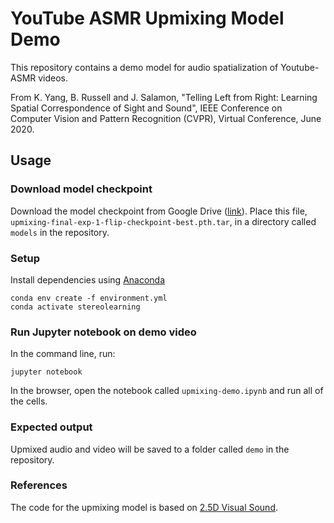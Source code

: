 # YouTube ASMR Upmixing Model Demo

This repository contains a demo model for audio spatialization of Youtube-ASMR videos.

From K. Yang, B. Russell and J. Salamon, "Telling Left from Right: Learning Spatial Correspondence of Sight and Sound", IEEE Conference on Computer Vision and Pattern Recognition (CVPR), Virtual Conference, June 2020.

## Usage

### Download model checkpoint

Download the model checkpoint from Google Drive ([link](https://drive.google.com/file/d/13rubXfiJGW09ptdDsSoIecN-jnu6BRSg/view?usp=sharing)).
Place this file, `upmixing-final-exp-1-flip-checkpoint-best.pth.tar`, in a directory called `models` in the repository.

### Setup
Install dependencies using [Anaconda](https://docs.conda.io/en/latest/miniconda.html)
```
conda env create -f environment.yml
conda activate stereolearning
```

### Run Jupyter notebook on demo video
In the command line, run:
```
jupyter notebook
```
In the browser, open the notebook called `upmixing-demo.ipynb` and run all of the cells.

### Expected output
Upmixed audio and video will be saved to a folder called `demo` in the repository.

### References
The code for the upmixing model is based on [2.5D Visual Sound](https://github.com/facebookresearch/2.5D-Visual-Sound).


